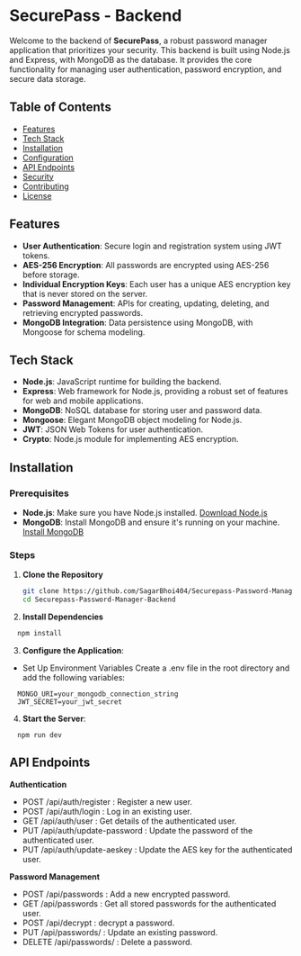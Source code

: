 # SecurePass - Backend

Welcome to the backend of **SecurePass**, a robust password manager application that prioritizes your security. This backend is built using Node.js and Express, with MongoDB as the database. It provides the core functionality for managing user authentication, password encryption, and secure data storage.

## Table of Contents

- [Features](#features)
- [Tech Stack](#tech-stack)
- [Installation](#installation)
- [Configuration](#configuration)
- [API Endpoints](#api-endpoints)
- [Security](#security)
- [Contributing](#contributing)
- [License](#license)

## Features

- **User Authentication**: Secure login and registration system using JWT tokens.
- **AES-256 Encryption**: All passwords are encrypted using AES-256 before storage.
- **Individual Encryption Keys**: Each user has a unique AES encryption key that is never stored on the server.
- **Password Management**: APIs for creating, updating, deleting, and retrieving encrypted passwords.
- **MongoDB Integration**: Data persistence using MongoDB, with Mongoose for schema modeling.

## Tech Stack

- **Node.js**: JavaScript runtime for building the backend.
- **Express**: Web framework for Node.js, providing a robust set of features for web and mobile applications.
- **MongoDB**: NoSQL database for storing user and password data.
- **Mongoose**: Elegant MongoDB object modeling for Node.js.
- **JWT**: JSON Web Tokens for user authentication.
- **Crypto**: Node.js module for implementing AES encryption.

## Installation

### Prerequisites

- **Node.js**: Make sure you have Node.js installed. [Download Node.js](https://nodejs.org/)
- **MongoDB**: Install MongoDB and ensure it's running on your machine. [Install MongoDB](https://www.mongodb.com/try/download/community)

### Steps

1. **Clone the Repository**
   ```bash
   git clone https://github.com/SagarBhoi404/Securepass-Password-Manager-Backend.git
   cd Securepass-Password-Manager-Backend

1. **Install Dependencies**
```bash
  npm install
```



3. **Configure the Application**:
  - Set Up Environment Variables Create a .env file in the root directory and add the following variables:

  ```env
    MONGO_URI=your_mongodb_connection_string
    JWT_SECRET=your_jwt_secret
  ```

  
4. **Start the Server**:

  ```
    npm run dev
  ```

## API Endpoints

**Authentication**
  - POST /api/auth/register : Register a new user.
  - POST /api/auth/login : Log in an existing user.
  - GET /api/auth/user : Get details of the authenticated user.
  - PUT /api/auth/update-password : Update the password of the authenticated user.
  - PUT /api/auth/update-aeskey : Update the AES key for the authenticated user.


**Password Management**
 - POST /api/passwords : Add a new encrypted password.
 - GET /api/passwords : Get all stored passwords for the authenticated user.
 - POST /api/decrypt : decrypt a password.
 - PUT /api/passwords/ : Update an existing password.
 - DELETE /api/passwords/ : Delete a password.